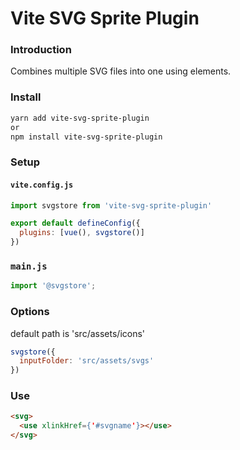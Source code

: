 # Vite SVG Sprite Plugin

### Introduction
Combines multiple SVG files into one using <symbol> elements.

### Install
```bash
yarn add vite-svg-sprite-plugin
or 
npm install vite-svg-sprite-plugin
```

### Setup

#### `vite.config.js`
```js
import svgstore from 'vite-svg-sprite-plugin'

export default defineConfig({
  plugins: [vue(), svgstore()]
})
```
### `main.js`
```js
import '@svgstore';
```

### Options
default path is 'src/assets/icons'
```js
svgstore({
  inputFolder: 'src/assets/svgs'
})
```

### Use
```html
<svg>
  <use xlinkHref={'#svgname'}></use>
</svg>
```


